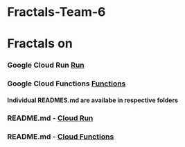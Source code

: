 # Fractals-Team-6

<h1> Fractals on </h1>

<h3>Google Cloud Run  <a href="https://fractals-z5jn72m5kq-uc.a.run.app" target="_blank">Run<a> </h3>
<h3> Google Cloud Functions   <a href="https://us-central1-gcp-cf-fractals.cloudfunctions.net/fractals" target="_blank">Functions<a></h3>

  
  <h4> Individual READMES.md are availabe in respective folders</h4>
  
 
  <h3>README.md - <a href="https://github.com/OU-CS5213/Fractals-Team-6/blob/main/Cloud%20Run/README.md" target="_blank">Cloud Run</a> </h3>
  <h3>README.md - <a href="" target="_blank">Cloud Functions</a> </h3>
